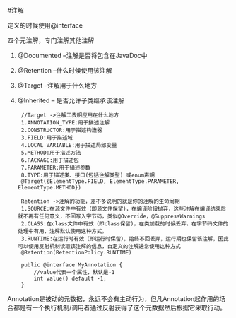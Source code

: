 #注解

定义的时候使用@interface


四个元注解，专门注解其他注解

1. @Documented –注解是否将包含在JavaDoc中
2. @Retention –什么时候使用该注解
3. @Target –注解用于什么地方
4. @Inherited – 是否允许子类继承该注解   

		//Target ->注解工表明应用在什么地方
		1.ANNOTATION_TYPE:用于描述注解
		2.CONSTRUCTOR:用于描述构造器
		3.FIELD:用于描述域
		4.LOCAL_VARIABLE:用于描述局部变量
		5.METHOD:用于描述方法
		6.PACKAGE:用于描述包
		7.PARAMETER:用于描述参数
		8.TYPE:用于描述类、接口(包括注解类型) 或enum声明
		@Target({ElementType.FIELD, ElementType.PARAMETER, ElementType.METHOD})
	
		Retention ->注解的功能，差不多说明的就是你的注解的生命周期
		1.SOURCE:在源文件中有效（即源文件保留)，在编译阶段抛弃，这些注解在编译结束后就不再有任何意义，不回写入字节码，类似@Override，@SuppressWarnings
		2.CLASS:在class文件中有效（即class保留)，在类加载的时候丢弃，在字节码文件的处理中有用，注解默认使用这种方式。
		3.RUNTIME:在运行时有效（即运行时保留），始终不回丢弃，运行期也保留该注解，因此可以使用反射机制读取该注解的信息，自定义的注解通常使用这种方式
		@Retention(RetentionPolicy.RUNTIME)
	
		public @interface MyAnnotation {
			//value代表一个属性，默认是-1
			int value() default -1;
		}
		


Annotation是被动的元数据，永远不会有主动行为，但凡Annotation起作用的场合都是有一个执行机制/调用者通过反射获得了这个元数据然后根据它采取行动。	

